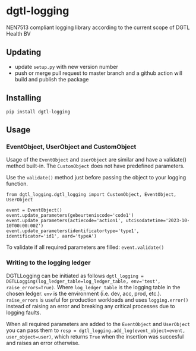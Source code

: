 # dgtl-logging
NEN7513 compliant logging library according to the current scope of DGTL Health BV


## Updating
- update `setup.py` with new version number
- push or merge pull request to master branch and a github action will build and publish the package

## Installing
`pip install dgtl-logging`

## Usage

### EventObject, UserObject and CustomObject
Usage of the `EventObject` and `UserObject` are similar and have a validate() method built-in. The `CustomObject` does not have predefined parameters.

Use the `validate()` method just before passing the object to your logging function.

```
from dgtl_logging.dgtl_logging import CustomObject, EventObject, UserObject

event = EventObject()
event.update_parameters(gebeurteniscode='code1')
event.update_parameters(actiecode='action1', utcisodatetime='2023-10-10T00:00:00Z')
event.update_parameters(identificatortype='type1', identificator='id1', aard='typeA')
```

To validate if all required parameters are filled: `event.validate()`

### Writing to the logging ledger
DGTLLogging can be initiated as follows `dgtl_logging = DGTLLogging(log_ledger_table=log_ledger_table, env='test', raise_errors=True)`. Where `log_ledger_table` is the logging table in the chosen ledger. `env` is the environment (i.e. dev, acc, prod, etc.). `raise_errors` is useful for production workloads and uses `logging.error()` instead of raising an error and breaking any critical processes due to logging faults.

When all required parameters are added to the `EventObject` and `UserObject` you can pass them to `resp = dgtl_logging.add_log(event_object=event, user_object=user)`, which returns `True` when the insertion was succesful and raises an error otherwise.